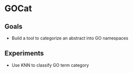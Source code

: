 # GOCat

## Goals

- Build a tool to categorize an abstract into GO namespaces

## Experiments

- Use KNN to classify GO term category
